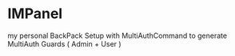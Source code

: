 # IMPanel

my personal BackPack Setup with MultiAuthCommand to generate MultiAuth Guards ( Admin + User )
